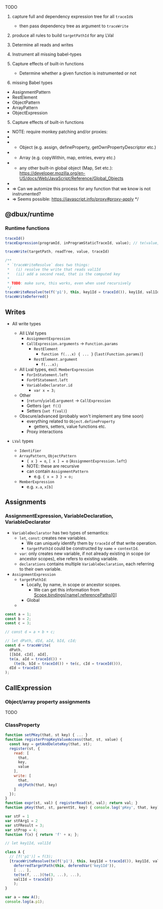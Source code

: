 
TODO
1. capture full and dependency expression tree for all `traceId`s
   * then pass dependency tree as argument to `traceWrite`
2. produce all rules to build `targetPathId` for any LVal
3. Determine all reads and writes
4. Instrument all missing babel-types
5. Capture effects of built-in functions
   * Determine whether a given function is instrumented or not


4. missing Babel types
 * AssignmentPattern
 * RestElement
 * ObjectPattern
 * ArrayPattern
 * ObjectExpression


5. Capture effects of built-in functions
 * NOTE: require monkey patching and/or proxies:
 * 
 * * Object (e.g. assign, defineProperty, getOwnPropertyDescriptor etc.)
 * * Array (e.g. copyWithin, map, entries, every etc.)
 * * any other built-in global object (Map, Set etc.): https://developer.mozilla.org/en-US/docs/Web/JavaScript/Reference/Global_Objects
 * 
 * => Can we automize this process for any function that we know is not instrumented?
 * => Seems possible: https://javascript.info/proxy#proxy-apply
 */



## @dbux/runtime

### Runtime functions

```js
traceId()
traceExpression(programId, inProgramStaticTraceId, value); // te(value, traceId)

traceWrite(targetPath, readTree, value, traceId)

/**
 * `traceWriteResolve` does two things:
 *   (i) resolve the write that reads val1Id
 *   (ii) add a second read, that is the computed key
 * 
 * TODO: make sure, this works, even when used recursively
 */
traceWriteResolve(te(f('p1'), this, key1Id = traceId()), key1Id, val1Id)
traceWriteDeferred()
```

## Writes

* All write types
  * All LVal types
    * `AssignmentExpression`
    * `CallExpression.arguments` -> `Function.params`
      * `RestElement`
        * `function f(...x) { ... }` (`last(Function.params)`)
      * `RestElement.argument`
        * `f(...x);`
  * All Lval types, excl. `MemberExpression`
    * `ForInStatement.left`
    * `ForOfStatement.left`
    * `VariableDeclarator.id`
      * `var x = 3;`
  * Other
    * (`return`/`yield`).`argument` -> `CallExpression`
    * Getters (`get f()`)
    * Setters (`set f(val)`)
  * Obscure/advanced (probably won't implement any time soon)
    * everything related to `Object.defineProperty`
      * getters, setters, value functions etc.
    * Proxy interactions

* `LVal` types
  * `Identifier`
  * `ArrayPattern`, `ObjectPattern`
    * `{ x } = o`, `[ x ] = o` (`AssignmentExpression.left`)
    * NOTE: these are recursive
    * can contain `AssignmentPattern`
      * e.g. `{ x = 3 } = o;`
  * `MemberExpression`
    * e.g. `x.a`, `x[b]`

## Assignments

### AssignmentExpression, VariableDeclaration, VariableDeclarator

* `VariableDeclarator` has two types of semantics:
  * `let`, `const`: creates new variables.
    * We can uniquely identify them by `traceId` of that write operation.
    * `targetPathId` could be constructed by `name` + `contextId`.
  * `var`: only creates new variable, if not already existing in scope (or ancestor scopes), else refers to existing variable.
  * `declarations` contains multiple `VariableDeclaration`, each referring to their own variable.
* `AssignmentExpression`
  * `targetPathId`:
    * Locally, by name, in scope or ancestor scopes.
      * We can get this information from [Scope.bindings[name].referencePaths[0]](https://github.com/jamiebuilds/babel-handbook/blob/master/translations/en/plugin-handbook.md#bindings)
    * Global
  * 

```js
const a = 1;
const b = 2;
const c = 3;

// const d = a + b + c;

// let dPath, dId, aId, bId, cId;
const d = traceWrite(
  dPath,
  [[bId, cId], aId],
  te(a, aId = traceId()) + 
    (te(b, bId = traceId()) + te(c, cId = traceId())),
  dId = traceId()
);
```

## CallExpression



### Object/array property assignments

TODO


### ClassProperty

```js
function setPKey(that, st key) { ... }
function registerPropKeyValueAccess(that, st, value) {
  const key = getAndDeleteKey(that, st);
  register(st, {
    read: [
      that,
      key,
      value
    ],
    write: [
      that,
      objPath(that, key)
    ]
  });
}
function expr(st, val) { registerRead(st, val); return val; }
function pKey(that, st, parentSt, key) { console.log('pKey', that, key); setPKey(that, st, key); return key; }

var stF = 1
var stFArg1 = 2
var stFResult = 3;
var stProp = 4;
function f(x) { return 'f' + x; };

// let key1Id, val1Id

class A {
  // [f('p1')] = f(3);
  [traceWriteResolve(te(f('p1'), this, key1Id = traceId()), key1Id, val1Id)] = traceWriteDeferred(
    deferredTargetPath(this, deferedVar('key1Id')), 
    [ ... ],
    te(te(f, ...)(te(3, ...), ...),
    val1Id = traceId()
    );
}

var a = new A();
console.log(a.p1);
```